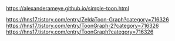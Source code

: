https://alexanderameye.github.io/simple-toon.html

https://hns17.tistory.com/entry/ZeldaToon-Graph?category=716326
https://hns17.tistory.com/entry/ToonGraph-2?category=716326
https://hns17.tistory.com/entry/ToonGraph?category=716326